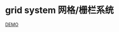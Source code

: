 # grid system 网格/栅栏系统
[DEMO](http://fa-ge.github.io/ife-2016/phase1/task8-grid/fage/dist/index.html)
